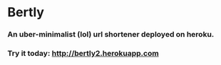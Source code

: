 # Bertly

### An uber-minimalist (lol) url shortener deployed on heroku.

### Try it today: http://bertly2.herokuapp.com


